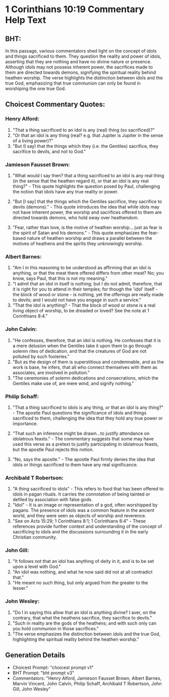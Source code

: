 # 1 Corinthians 10:19 Commentary Help Text

## BHT:
In this passage, various commentators shed light on the concept of idols and things sacrificed to them. They question the reality and power of idols, asserting that they are nothing and have no divine nature or presence. Although idols may not possess inherent power, the sacrifices made to them are directed towards demons, signifying the spiritual reality behind heathen worship. The verse highlights the distinction between idols and the true God, emphasizing that true communion can only be found in worshiping the one true God.

## Choicest Commentary Quotes:
### Henry Alford:
1. "That a thing sacrificed to an idol is any (real) thing (so sacrificed)?"
2. "Or that an idol is any thing (real? e.g. that Jupiter is Jupiter in the sense of a living power)?"
3. "But (I say) that the things which they (i.e. the Gentiles) sacrifice, they sacrifice to devils, and not to God."

### Jamieson Fausset Brown:
1. "What would I say then? that a thing sacrificed to an idol is any real thing (in the sense that the heathen regard it), or that an idol is any real thing?" - This quote highlights the question posed by Paul, challenging the notion that idols have any true reality or power.

2. "But [I say] that the things which the Gentiles sacrifice, they sacrifice to devils (demons)." - This quote introduces the idea that while idols may not have inherent power, the worship and sacrifices offered to them are directed towards demons, who hold sway over heathendom.

3. "Fear, rather than love, is the motive of heathen worship... just as fear is the spirit of Satan and his demons." - This quote emphasizes the fear-based nature of heathen worship and draws a parallel between the motives of heathens and the spirits they unknowingly worship.

### Albert Barnes:
1. "Am I in this reasoning to be understood as affirming that an idol is anything, or that the meat there offered differs from other meat? No; you know, says Paul, that this is not my meaning."
2. "I admit that an idol in itself is nothing; but I do not admit, therefore, that it is right for you to attend in their temples; for though the 'idol' itself - the block of wood or stone - is nothing, yet the offerings are really made to devils; and I would not have you engage in such a service."
3. "That the idol is anything? - That the block of wood or stone is a real living object of worship, to be dreaded or loved? See the note at 1 Corinthians 8:4."

### John Calvin:
1. "He confesses, therefore, that an idol is nothing. He confesses that it is a mere delusion when the Gentiles take it upon them to go through solemn rites of dedication, and that the creatures of God are not polluted by such fooleries."
2. "But as the design of them is superstitious and condemnable, and as the work is base, he infers, that all who connect themselves with them as associates, are involved in pollution."
3. "The ceremonies of solemn dedications and consecrations, which the Gentiles make use of, are mere wind, and signify nothing."

### Philip Schaff:
1. "That a thing sacrificed to idols is any thing, or that an idol is any thing?" - The apostle Paul questions the significance of idols and things sacrificed to them, challenging the idea that they hold any true power or importance. 

2. "That such an inference might be drawn...to justify attendance on idolatrous feasts." - The commentary suggests that some may have used this verse as a pretext to justify participating in idolatrous feasts, but the apostle Paul rejects this notion. 

3. "No, says the apostle." - The apostle Paul firmly denies the idea that idols or things sacrificed to them have any real significance.

### Archibald T Robertson:
1. "A thing sacrificed to idols" - This refers to food that has been offered to idols in pagan rituals. It carries the connotation of being tainted or defiled by association with false gods.
2. "Idol" - It is an image or representation of a god, often worshipped by pagans. The presence of idols was a common feature in the ancient world, and they were seen as objects of worship and reverence.
3. "See on Acts 15:29; 1 Corinthians 8:1; 1 Corinthians 8:4" - These references provide further context and understanding of the concept of sacrificing to idols and the discussions surrounding it in the early Christian community.

### John Gill:
1. "It follows not that an idol has anything of deity in it, and is to be set upon a level with God."
2. "An idol was nothing, and what he now said did not at all contradict that."
3. "He meant no such thing, but only argued from the greater to the lesser."

### John Wesley:
1. "Do I in saying this allow that an idol is anything divine? I aver, on the contrary, that what the heathens sacrifice, they sacrifice to devils." 
2. "Such in reality are the gods of the heathens; and with such only can you hold communion in those sacrifices." 
3. "The verse emphasizes the distinction between idols and the true God, highlighting the spiritual reality behind the heathen worship."


## Generation Details
- Choicest Prompt: "choicest prompt v1"
- BHT Prompt: "bht prompt v3"
- Commentators: "Henry Alford, Jamieson Fausset Brown, Albert Barnes, Marvin Vincent, John Calvin, Philip Schaff, Archibald T Robertson, John Gill, John Wesley"
